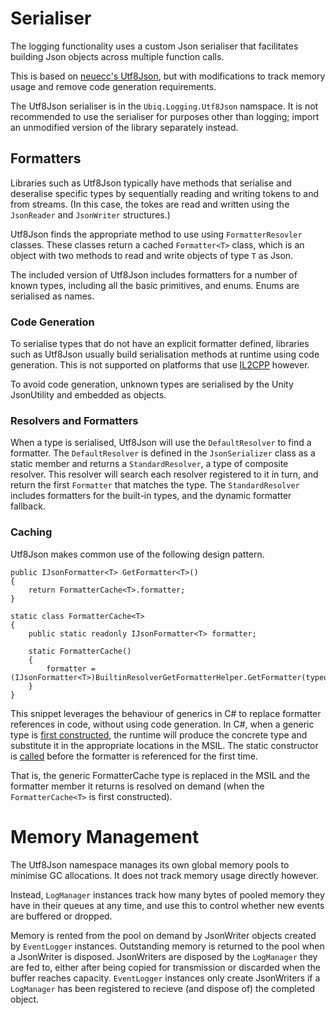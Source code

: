 # Serialiser

The logging functionality uses a custom Json serialiser that facilitates building Json objects across multiple function calls.

This is based on [neuecc's Utf8Json](https://github.com/neuecc/Utf8Json), but with modifications to track memory usage and remove code generation requirements.

The Utf8Json serialiser is in the `Ubiq.Logging.Utf8Json` namspace. It is not recommended to use the serialiser for purposes other than logging; import an unmodified version of the library separately instead.

## Formatters

Libraries such as Utf8Json typically have methods that serialise and deseralise specific types by sequentially reading and writing tokens to and from streams. (In this case, the tokes are read and written using the `JsonReader` and `JsonWriter` structures.)

Utf8Json finds the appropriate method to use using `FormatterResovler` classes. These classes return a cached `Formatter<T>` class, which is an object with two methods to read and write objects of type `T` as Json.

The included version of Utf8Json includes formatters for a number of known types, including all the basic primitives, and enums. Enums are serialised as names. 

### Code Generation

To serialise types that do not have an explicit formatter defined, libraries such as Utf8Json usually build serialisation methods at runtime using code generation. This is not supported on platforms that use [IL2CPP](https://docs.unity3d.com/Manual/ScriptingRestrictions.html) however. 

To avoid code generation, unknown types are serialised by the Unity JsonUtility and embedded as objects.

### Resolvers and Formatters

When a type is serialised, Utf8Json will use the `DefaultResolver` to find a formatter. The `DefaultResolver` is defined in the `JsonSerializer` class as a static member and returns a `StandardResolver`, a type of composite resolver. This resolver will search each resolver registered to it in turn, and return the first `Formatter` that matches the type. The `StandardResolver` includes formatters for the built-in types, and the dynamic formatter fallback.

### Caching

Utf8Json makes common use of the following design pattern.

```
public IJsonFormatter<T> GetFormatter<T>()
{
	return FormatterCache<T>.formatter;
}

static class FormatterCache<T>
{
	public static readonly IJsonFormatter<T> formatter;

	static FormatterCache()
	{
		formatter = (IJsonFormatter<T>)BuiltinResolverGetFormatterHelper.GetFormatter(typeof(T));
	}
}
```

This snippet leverages the behaviour of generics in C# to replace formatter references in code, without using code generation.
In C#, when a generic type is [first constructed](https://docs.microsoft.com/en-us/dotnet/csharp/programming-guide/generics/generics-in-the-run-time), the runtime will produce the concrete type and substitute it in the appropriate locations in the MSIL.
The static constructor is [called]((https://docs.microsoft.com/en-us/dotnet/csharp/programming-guide/classes-and-structs/static-constructors)) before the formatter is referenced for the first time.

That is, the generic FormatterCache<T> type is replaced in the MSIL and the formatter member it returns is resolved on demand (when the `FormatterCache<T>` is first constructed).

# Memory Management

The Utf8Json namespace manages its own global memory pools to minimise GC allocations. It does not track memory usage directly however. 

Instead, `LogManager` instances track how many bytes of pooled memory they have in their queues at any time, and use this to control whether new events are buffered or dropped.

Memory is rented from the pool on demand by JsonWriter objects created by `EventLogger` instances. Outstanding memory is returned to the pool when a JsonWriter is disposed. JsonWriters are disposed by the `LogManager` they are fed to, either after being copied for transmission or discarded when the buffer reaches capacity. `EventLogger` instances only create JsonWriters if a `LogManager` has been registered to recieve (and dispose of) the completed object.